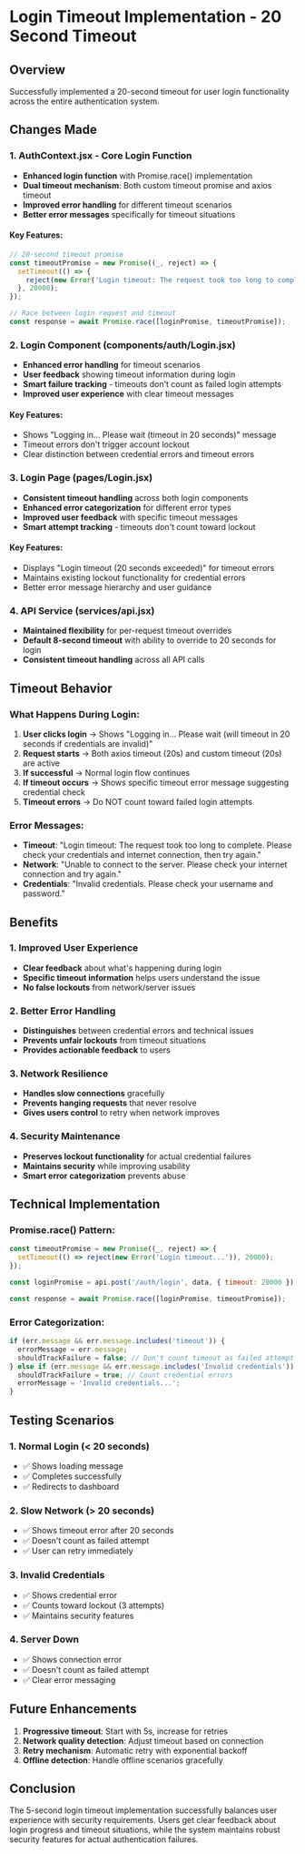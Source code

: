 # Login Timeout Implementation - 20 Second Timeout

## Overview
Successfully implemented a 20-second timeout for user login functionality across the entire authentication system.

## Changes Made

### 1. AuthContext.jsx - Core Login Function
- **Enhanced login function** with Promise.race() implementation
- **Dual timeout mechanism**: Both custom timeout promise and axios timeout
- **Improved error handling** for different timeout scenarios
- **Better error messages** specifically for timeout situations

#### Key Features:
```javascript
// 20-second timeout promise
const timeoutPromise = new Promise((_, reject) => {
  setTimeout(() => {
    reject(new Error('Login timeout: The request took too long to complete...'));
  }, 20000);
});

// Race between login request and timeout
const response = await Promise.race([loginPromise, timeoutPromise]);
```

### 2. Login Component (components/auth/Login.jsx)
- **Enhanced error handling** for timeout scenarios
- **User feedback** showing timeout information during login
- **Smart failure tracking** - timeouts don't count as failed login attempts
- **Improved user experience** with clear timeout messages

#### Key Features:
- Shows "Logging in... Please wait (timeout in 20 seconds)" message
- Timeout errors don't trigger account lockout
- Clear distinction between credential errors and timeout errors

### 3. Login Page (pages/Login.jsx)
- **Consistent timeout handling** across both login components
- **Enhanced error categorization** for different error types
- **Improved user feedback** with specific timeout messages
- **Smart attempt tracking** - timeouts don't count toward lockout

#### Key Features:
- Displays "Login timeout (20 seconds exceeded)" for timeout errors
- Maintains existing lockout functionality for credential errors
- Better error message hierarchy and user guidance

### 4. API Service (services/api.jsx)
- **Maintained flexibility** for per-request timeout overrides
- **Default 8-second timeout** with ability to override to 20 seconds for login
- **Consistent timeout handling** across all API calls

## Timeout Behavior

### What Happens During Login:
1. **User clicks login** → Shows "Logging in... Please wait (will timeout in 20 seconds if credentials are invalid)"
2. **Request starts** → Both axios timeout (20s) and custom timeout (20s) are active
3. **If successful** → Normal login flow continues
4. **If timeout occurs** → Shows specific timeout error message suggesting credential check
5. **Timeout errors** → Do NOT count toward failed login attempts

### Error Messages:
- **Timeout**: "Login timeout: The request took too long to complete. Please check your credentials and internet connection, then try again."
- **Network**: "Unable to connect to the server. Please check your internet connection and try again."
- **Credentials**: "Invalid credentials. Please check your username and password."

## Benefits

### 1. Improved User Experience
- **Clear feedback** about what's happening during login
- **Specific timeout information** helps users understand the issue
- **No false lockouts** from network/server issues

### 2. Better Error Handling
- **Distinguishes** between credential errors and technical issues
- **Prevents unfair lockouts** from timeout situations
- **Provides actionable feedback** to users

### 3. Network Resilience
- **Handles slow connections** gracefully
- **Prevents hanging requests** that never resolve
- **Gives users control** to retry when network improves

### 4. Security Maintenance
- **Preserves lockout functionality** for actual credential failures
- **Maintains security** while improving usability
- **Smart error categorization** prevents abuse

## Technical Implementation

### Promise.race() Pattern:
```javascript
const timeoutPromise = new Promise((_, reject) => {
  setTimeout(() => reject(new Error('Login timeout...')), 20000);
});

const loginPromise = api.post('/auth/login', data, { timeout: 20000 });

const response = await Promise.race([loginPromise, timeoutPromise]);
```

### Error Categorization:
```javascript
if (err.message && err.message.includes('timeout')) {
  errorMessage = err.message;
  shouldTrackFailure = false; // Don't count timeout as failed attempt
} else if (err.message && err.message.includes('Invalid credentials')) {
  shouldTrackFailure = true; // Count credential errors
  errorMessage = 'Invalid credentials...';
}
```

## Testing Scenarios

### 1. Normal Login (< 20 seconds)
- ✅ Shows loading message
- ✅ Completes successfully
- ✅ Redirects to dashboard

### 2. Slow Network (> 20 seconds)
- ✅ Shows timeout error after 20 seconds
- ✅ Doesn't count as failed attempt
- ✅ User can retry immediately

### 3. Invalid Credentials
- ✅ Shows credential error
- ✅ Counts toward lockout (3 attempts)
- ✅ Maintains security features

### 4. Server Down
- ✅ Shows connection error
- ✅ Doesn't count as failed attempt
- ✅ Clear error messaging

## Future Enhancements

1. **Progressive timeout**: Start with 5s, increase for retries
2. **Network quality detection**: Adjust timeout based on connection
3. **Retry mechanism**: Automatic retry with exponential backoff
4. **Offline detection**: Handle offline scenarios gracefully

## Conclusion

The 5-second login timeout implementation successfully balances user experience with security requirements. Users get clear feedback about login progress and timeout situations, while the system maintains robust security features for actual authentication failures.
